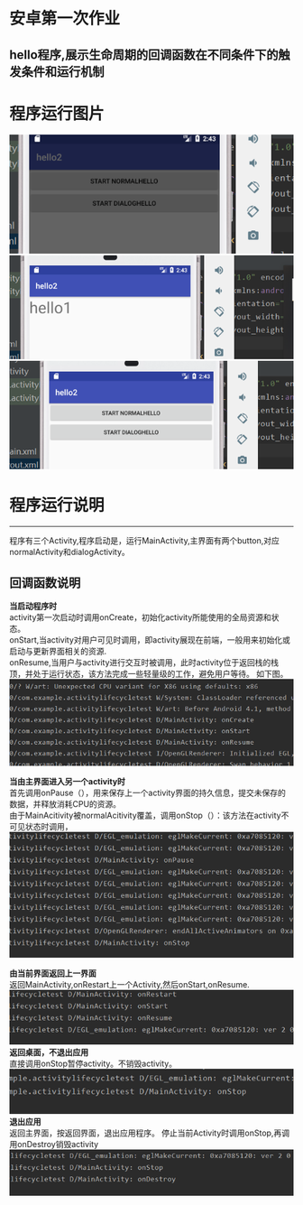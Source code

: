 # 安卓第一次作业
## hello程序,展示生命周期的回调函数在不同条件下的触发条件和运行机制<br>
# 程序运行图片<br>
![avatar](png/1.png)
![avatar](png/3.png)
![avatar](png/4.png)
<br>
# 程序运行说明<br>
***
程序有三个Activity,程序启动是，运行MainActivity,主界面有两个button,对应normalActivity和dialogActivity。
## 回调函数说明<br>
**当启动程序时**<br>
activity第一次启动时调用onCreate，初始化activity所能使用的全局资源和状态。
<br>
onStart,当activity对用户可见时调用，即activity展现在前端，一般用来初始化或启动与更新界面相关的资源.
<br>
onResume,当用户与activity进行交互时被调用，此时activity位于返回栈的栈顶，并处于运行状态，该方法完成一些轻量级的工作，避免用户等待。
如下图。<br>
![avatar](png/2.png)

**当由主界面进入另一个activity时**<br>
首先调用onPause（），用来保存上一个activity界面的持久信息，提交未保存的数据，并释放消耗CPU的资源。<br>
 由于MainAcitivity被normalAcitivity覆盖，调用onStop（）：该方法在activity不可见状态时调用，
![avatar](png/5.png)

**由当前界面返回上一界面**<br>
返回MainActivity,onRestart上一个Activity,然后onStart,onResume.
![avatar](png/6.png)<br>
**返回桌面，不退出应用**<br>
直接调用onStop暂停activity。不销毁activity。<br>
![avatar](png/8.png)<br>
**退出应用**<br>
返回主界面，按返回界面，退出应用程序。
停止当前Activity时调用onStop,再调用onDestroy销毁activity
![avatar](png/7.png)



